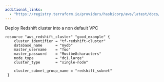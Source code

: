 ```yaml
---
additional_links: 
  - "https://registry.terraform.io/providers/hashicorp/aws/latest/docs/resources/redshift_cluster#cluster_subnet_group_name"
---
```


Deploy Redshift cluster into a non default VPC

```hcl
resource "aws_redshift_cluster" "good_example" {
 	cluster_identifier = "tf-redshift-cluster"
 	database_name      = "mydb"
 	master_username    = "foo"
 	master_password    = "Mustbe8characters"
 	node_type          = "dc1.large"
 	cluster_type       = "single-node"
 
 	cluster_subnet_group_name = "redshift_subnet"
 }
```
